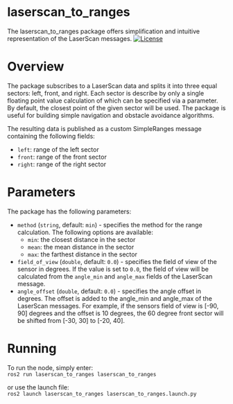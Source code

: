 # laserscan\_to\_ranges
The laserscan\_to\_ranges package offers simplification and intuitive representation of the LaserScan messages.
[![License](https://img.shields.io/badge/License-Apache%202.0-blue.svg)](https://opensource.org/licenses/Apache-2.0)

# Overview

The package subscribes to a LaserScan data and splits it into three equal sectors: left, front, and right. Each sector is describe by only a single floating point value calculation of which can be specified via a parameter. By default, the closest point of the given sector will be used. The package is useful for building simple navigation and obstacle avoidance algorithms.

The resulting data is published as a custom SimpleRanges message containing the following fields:
* `left`: range of the left sector
* `front`: range of the front sector
* `right`: range of the right sector

# Parameters

The package has the following parameters:
* `method` (`string`, default: `min`) - specifies the method for the range calculation. The following options are available:
  * `min`: the closest distance in the sector
  * `mean`: the mean distance in the sector
  * `max`: the farthest distance in the sector
* `field_of_view` (`double`, default: `0.0`) - specifies the field of view of the sensor in degrees. If the value is set to `0.0`, the field of view will be calculated from the `angle_min` and `angle_max` fields of the LaserScan message.
* `angle_offset` (`double`, default: `0.0`) - specifies the angle offset in degrees. The offset is added to the angle_min and angle_max of the LaserScan messages. For example, if the sensors field of view is [-90, 90] degrees and the offset is 10 degrees, the 60 degree front sector will be shifted from [-30, 30] to [-20, 40].


# Running
To run the node, simply enter:<br/>
```ros2 run laserscan_to_ranges laserscan_to_ranges```

or use the launch file:<br/>
```ros2 launch laserscan_to_ranges laserscan_to_ranges.launch.py```
